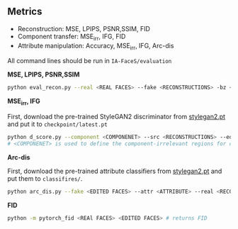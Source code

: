 ## Metrics

- Reconstruction: MSE, LPIPS, PSNR,SSIM, FID
- Component transfer: MSE$_{\text{irr}}$, IFG, FID
- Attribute manipulation: Accuracy, MSE$_{\text{irr}}$, IFG, Arc-dis

All command lines should be run in `IA-FaceS/evaluation`

**MSE, LPIPS, PSNR,SSIM**

```bash
python eval_recon.py --real <REAL FACES> --fake <RECONSTRUCTIONS> -bz <BATCH SIZE> 
```

**MSE$_{\text{irr}}$, IFG**

First, download the pre-trained StyleGAN2 discriminator from [stylegan2.pt](https://drive.google.com/file/d/1boSiIuC4qiCGcqy58svconr1MKVenn8t/view?usp=sharing) and put it to `checkpoint/latest.pt`

```bash
python d_score.py --component <COMPONENET> --src <RECONSTRUCTIONS> --edit <EDITED FACES>
# <COMPONENET> is used to define the component-irrelevant regions for calculating MSE$_{\text{irr}}$
```

**Arc-dis**

First, download the pre-trained attribute classifiers from [stylegan2.pt](https://drive.google.com/file/d/1boSiIuC4qiCGcqy58svconr1MKVenn8t/view?usp=sharing) and put them to `classifires/`.

```bash
python arc_dis.py --fake <EDITED FACES> --attr <ATTRIBUTE> --real <RECONSTRUCTIONS> --method <MODEL NAME>
```

**FID**

```bash
python -m pytorch_fid <REAl FACES> <EDITED FACES> # returns FID
```



